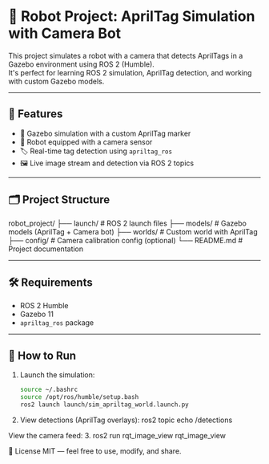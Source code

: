 # 🤖 Robot Project: AprilTag Simulation with Camera Bot

This project simulates a robot with a camera that detects AprilTags in a Gazebo environment using ROS 2 (Humble).  
It's perfect for learning ROS 2 simulation, AprilTag detection, and working with custom Gazebo models.

---

## 🚀 Features

- 🧭 Gazebo simulation with a custom AprilTag marker  
- 📸 Robot equipped with a camera sensor  
- 🏷️ Real-time tag detection using `apriltag_ros`  
- 🖼️ Live image stream and detection via ROS 2 topics  

---

## 🗂️ Project Structure

robot_project/
├── launch/ # ROS 2 launch files
├── models/ # Gazebo models (AprilTag + Camera bot)
├── worlds/ # Custom world with AprilTag
├── config/ # Camera calibration config (optional)
└── README.md # Project documentation


---

## 🛠️ Requirements

- ROS 2 Humble
- Gazebo 11
- `apriltag_ros` package

---

## 🚀 How to Run

1. Launch the simulation:

   ```bash
   source ~/.bashrc
   source /opt/ros/humble/setup.bash
   ros2 launch launch/sim_apriltag_world.launch.py

2. View detections (AprilTag overlays):
ros2 topic echo /detections

View the camera feed:
3. ros2 run rqt_image_view rqt_image_view


📎 License
MIT — feel free to use, modify, and share.


